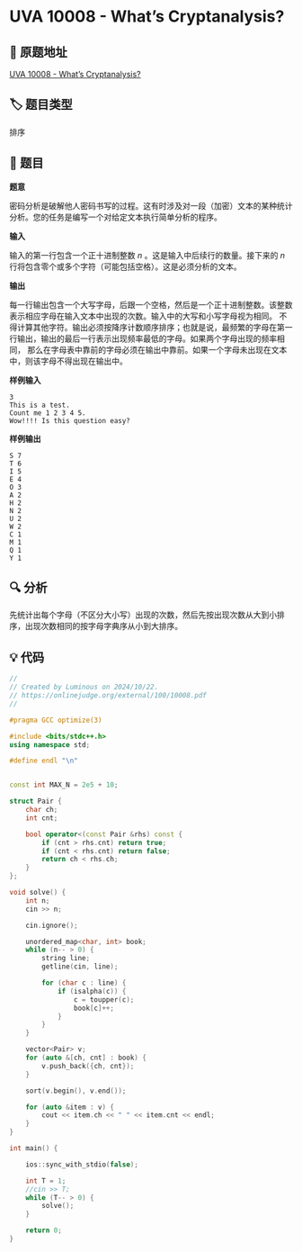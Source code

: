 # UVA 10008 - What’s Cryptanalysis?

## 🚀 原题地址
[UVA 10008 - What’s Cryptanalysis?](https://onlinejudge.org/external/100/10008.pdf)

## 🏷️ 题目类型

排序

## 📜 题目

**题意**

密码分析是破解他人密码书写的过程。这有时涉及对一段（加密）文本的某种统计分析。您的任务是编写一个对给定文本执行简单分析的程序。

**输入**

输入的第一行包含一个正十进制整数 $n$ 。这是输入中后续行的数量。接下来的 $n$ 行将包含零个或多个字符（可能包括空格）。这是必须分析的文本。

**输出**

每一行输出包含一个大写字母，后跟一个空格，然后是一个正十进制整数。该整数表示相应字母在输入文本中出现的次数。输入中的大写和小写字母视为相同。
不得计算其他字符。输出必须按降序计数顺序排序；也就是说，最频繁的字母在第一行输出，输出的最后一行表示出现频率最低的字母。如果两个字母出现的频率相同，
那么在字母表中靠前的字母必须在输出中靠前。如果一个字母未出现在文本中，则该字母不得出现在输出中。

**样例输入**

```text
3
This is a test.
Count me 1 2 3 4 5.
Wow!!!! Is this question easy?
```

**样例输出**

```text
S 7
T 6
I 5
E 4
O 3
A 2
H 2
N 2
U 2
W 2
C 1
M 1
Q 1
Y 1
```


## 🔍 分析

先统计出每个字母（不区分大小写）出现的次数，然后先按出现次数从大到小排序，出现次数相同的按字母字典序从小到大排序。

## 💡 代码

```C++
//
// Created by Luminous on 2024/10/22.
// https://onlinejudge.org/external/100/10008.pdf
//

#pragma GCC optimize(3)

#include <bits/stdc++.h>
using namespace std;

#define endl "\n"


const int MAX_N = 2e5 + 10;

struct Pair {
    char ch;
    int cnt;

    bool operator<(const Pair &rhs) const {
        if (cnt > rhs.cnt) return true;
        if (cnt < rhs.cnt) return false;
        return ch < rhs.ch;
    }
};

void solve() {
    int n;
    cin >> n;

    cin.ignore();

    unordered_map<char, int> book;
    while (n-- > 0) {
        string line;
        getline(cin, line);

        for (char c : line) {
            if (isalpha(c)) {
                c = toupper(c);
                book[c]++;
            }
        }
    }

    vector<Pair> v;
    for (auto &[ch, cnt] : book) {
        v.push_back({ch, cnt});
    }

    sort(v.begin(), v.end());

    for (auto &item : v) {
        cout << item.ch << " " << item.cnt << endl;
    }
}

int main() {

    ios::sync_with_stdio(false);

    int T = 1;
    //cin >> T;
    while (T-- > 0) {
        solve();
    }

    return 0;
}
```